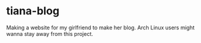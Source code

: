 # tiana-blog
Making a website for my girlfriend to make her blog. Arch Linux users might wanna stay away from this project.

